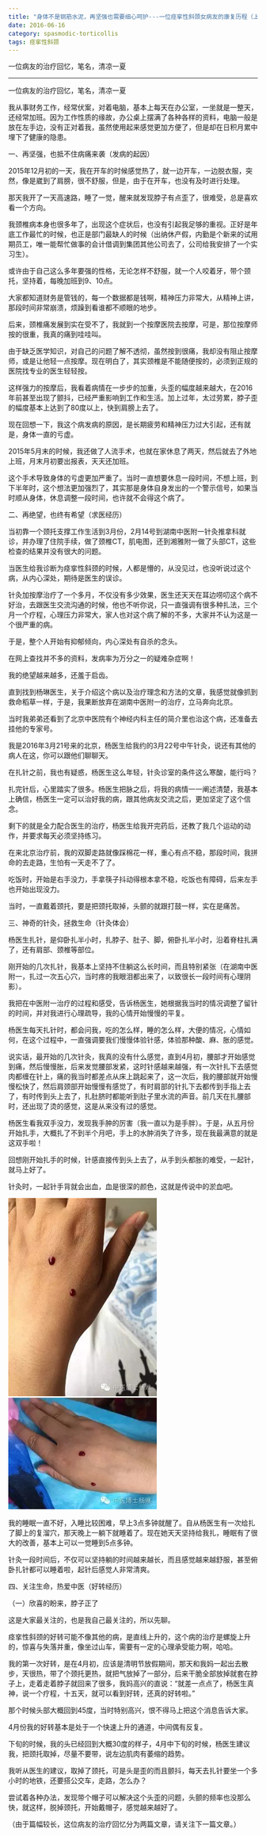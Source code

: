 ```yaml
---
title: "身体不是钢筋水泥，再坚强也需要细心呵护---一位痉挛性斜颈女病友的康复历程（上篇）"
date: 2016-06-16
category: spasmodic-torticollis
tags: 痉挛性斜颈
---
```


一位病友的治疗回忆，笔名，清凉一夏

***

一位病友的治疗回忆，笔名，清凉一夏

我从事财务工作，经常伏案，对着电脑，基本上每天在办公室，一坐就是一整天，还经常加班。因为工作性质的缘故，办公桌上摆满了各种各样的资料，电脑一般是放在左手边，没有正对着我，虽然使用起来感觉更加方便了，但是却在日积月累中埋下了健康的隐患。

一、再坚强，也抵不住病痛来袭（发病的起因）

2015年12月初的一天，我在开车的时候感觉热了，就一边开车，一边脱衣服，突然，像是崴到了肩膀，很不舒服，但是，由于在开车，也没有及时进行处理。

那天我开了一天高速路，睡了一觉，醒来就发现脖子有点歪了，很难受，总是喜欢看一个方向。

我颈椎病本身也很多年了，出现这个症状后，也没有引起我足够的重视。正好是年底工作最忙的时候，也正是部门最缺人的时候（出纳休产假，内勤是个新来的试用期员工，唯一能帮忙做事的会计借调到集团其他公司去了，公司给我安排了一个实习生）。

或许由于自己这么多年要强的性格，无论怎样不舒服，就一个人咬着牙，带个颈托，坚持着，每晚加班到9、10点。

大家都知道财务是管钱的，每一个数据都是钱啊，精神压力非常大，从精神上讲，那段时间非常崩溃，烦躁到看谁都不顺眼的地步。

后来，颈椎痛发展到实在受不了，我就到一个按摩医院去按摩，可是，那位按摩师按的很重，我真的痛到哇哇叫。

由于缺乏医学知识，对自己的问题了解不透彻，虽然按到很痛，我却没有阻止按摩师，或是让他轻一点按摩。现在明白了，其实颈椎是不能随便按的，必须到正规的医院找专业的医生轻轻按。

这样强力的按摩后，我看着病情在一步步的加重，头歪的幅度越来越大，在2016年前甚至出现了颤抖，已经严重影响到工作和生活。加上过年，太过劳累，脖子歪的幅度基本上达到了80度以上，快到肩膀上去了。

现在回想一下，我这个病发病的原因，是长期疲劳和精神压力过大引起，还有就是，身体一直的亏虚。

2015年5月末的时候，我还做了人流手术，也就在家休息了两天，然后就去了外地上班，月末月初要出报表，天天还加班。

这个手术导致身体的亏虚更加严重了。当时一直想要休息一段时间，不想上班，到下半年时，这个想法更加强烈了，其实那是身体自身发出的一个警示信号，如果当时顺从身体，休息调整一段时间，也许就不会得这个病了。

二、再绝望，也终有希望（求医经历）

当初靠一个颈托支撑工作生活到3月份，2月14号到湖南中医附一针灸推拿科就诊，并办理了住院手续，做了颈椎CT，肌电图，还到湘雅附一做了头部CT，这些检查的结果并没有很大的问题。

当医生给我诊断为痉挛性斜颈的时候，人都是懵的，从没见过，也没听说过这个病，从内心深处，期待是医生的误诊。

针灸加按摩治疗了一个多月，不仅没有多少效果，医生还天天在耳边唠叨这个病不好治，去跟医生交流沟通的时候，他也不听你说，只一直强调有很多种扎法，三个月一个疗程，心理压力非常大，家人也对这个病了解的不多，大家并不认为这是一个很严重的病。

于是，整个人开始有抑郁倾向，内心深处有自杀的念头。

在网上查找并不多的资料，发病率为万分之一的疑难杂症啊！

我的绝望越来越多，还羞于启齿。

直到找到杨琳医生，关于介绍这个病以及治疗理念和方法的文章，我感觉就像抓到救命稻草一样，于是，我果断放弃在湖南中医附一的治疗，立马奔向北京。

当时我弟弟还看到了北京中医院有个神经内科主任的简介里也治这个病，还准备去挂他的专家号。

我是2016年3月21号来的北京，杨医生给我约的3月22号中午针灸，说还有其他的病人在这，你可以跟他们聊聊天。

在扎针之前，我也有疑惑，杨医生这么年轻，针灸诊室的条件这么寒酸，能行吗？

扎完针后，心里踏实了很多。杨医生把脉之后，将我的病情一一阐述清楚，我基本上确信，杨医生一定可以治好我的病，跟其他病友交流之后，更加坚定了这个信念。

剩下的就是全力配合医生的治疗，杨医生给我开完药后，还教了我几个运动的动作，并要求每天必须坚持练习。

在来北京治疗前，我的双脚走路就像踩棉花一样，重心有点不稳，那段时间，我拼命的去走路，生怕有一天走不了了。

吃饭时，开始是右手没力，手拿筷子抖动得根本拿不稳，吃饭也有障碍，后来左手也开始出现没力。

当时，一直戴着颈托，要是把颈托取掉，头颤的就跟打鼓一样，实在是痛苦。

三、神奇的针灸，拯救生命（针灸体会）

杨医生扎针，是仰卧扎半小时，扎脖子、肚子、脚，俯卧扎半小时，沿着脊柱扎满了，还有肩部、颈椎等部位。

刚开始的几次扎针，我基本上坚持不住躺这么长时间，而且特别紧张（在湖南中医附一，扎过一次五心穴，当时疼的我眼泪都出来了，以致很长一段时间有心理阴影）。

我把在中医附一治疗的过程和感受，告诉杨医生，她根据我当时的情况调整了留针的时间，并对我进行心理疏导，我的心情开始慢慢的平复。

杨医生每天扎针时，都会问我，吃的怎么样，睡的怎么样，大便的情况，心情如何，在这个过程中，一直强调要我们慢慢体验针感，体验那种酸、麻、胀的感觉。

说实话，最开始的几次针灸，我真的没有什么感觉，直到4月初，腰部才开始感觉到痛，然后慢慢胀，后来发觉腰部发紧，这时针感越来越强，有一次针扎下去感觉肉都缠在针上，痛的我当时都差点从床上跳起来了，这一次后，我的腰部就开始慢慢松快了，然后肩颈部开始慢慢有感觉了，有时肩部的针扎下去都传到手指上去了，有时传到头上去了，扎肚脐时都能听到肚子里水流的声音。前几天在扎腰部时，还出现了烫的感觉，这是从来没有过的感觉。

杨医生看我双手没力，发现我手肿的厉害（我一直以为是手胖）。于是，从五月份开始扎手，大概扎了不到半个月吧，手上的水肿消失了许多，现在我最满意的就是这双手啦！

回想刚开始扎手的时候，针感直接传到头上去了，从手到头都胀的难受，一起针，就马上好了。

针灸时，一起针手背就会出血，血是很深的颜色，这就是传说中的淤血吧。

![](/media/2016/06/16-01.jpg)
![](/media/2016/06/16-02.jpg)

我的睡眠一直不好，入睡比较困难，早上3点多钟就醒了。自从杨医生有一次给扎了脚上的复溜穴，那天晚上一躺下就睡着了。现在她天天坚持给我扎，睡眠有了很大的改善，基本上可以一觉睡到5点多钟。

针灸一段时间后，不仅可以坚持躺的时间越来越长，而且感觉越来越舒服，甚至俯卧扎针都可以睡着啦，起针后感觉人非常清爽。

四、关注生命，热爱中医（好转经历）

（一）欣喜的盼来，脖子正了

这是大家最关注的，也是我自己最关注的，所以先聊。

痉挛性斜颈的好转可能不像其他的病，是直线上升的，这个病的治疗是螺旋上升的，惊喜与失落并重，像坐过山车，需要有一定的心理承受能力啊，哈哈。

我的第一次好转，是在4月初，应该是清明节放假期间，那天和我妈一起出去散步，天很热，带了个颈托更热，就把气放掉了一部分，后来干脆全部放掉就套在脖子上，走着走着脖子就回来了很多，我妈高兴的直说：“就差一点点了，杨医生真神，说一个疗程，十五天，就可以看到好转，还真的好转啦。”

那个时候头部大概回到45度，当时特别高兴，恨不得马上把这个消息告诉大家。

4月份我的好转基本是处于一个快速上升的通道，中间偶有反复。

下旬的时候，我的头已经回到大概30度的样子，4月中下旬的时候，杨医生建议我，把颈托取掉，尽量不要带，说左边肌肉有萎缩的趋势。

我听从医生的建议，取掉了颈托，可是头是歪的而且颤抖，每天去扎针要坐一个多小时的地铁，还要搭公交车，走路，怎么办？

尝试着各种办法，发现带个帽子可以解决这个头歪的问题，头颤的频率也没那么快，就这样，脱掉颈托，开始戴帽子，感觉越来越好了。

（由于篇幅较长，这位病友的治疗回忆分为两篇文章，请关注下一篇文章。）